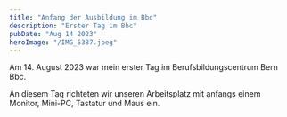 ```yaml
---
title: "Anfang der Ausbildung im Bbc"
description: "Erster Tag im Bbc"
pubDate: "Aug 14 2023"
heroImage: "/IMG_5387.jpeg"
---
```


Am 14. August 2023 war mein erster Tag im Berufsbildungscentrum Bern Bbc.

An diesem Tag richteten wir unseren Arbeitsplatz mit anfangs einem Monitor, Mini-PC, Tastatur und Maus ein.

